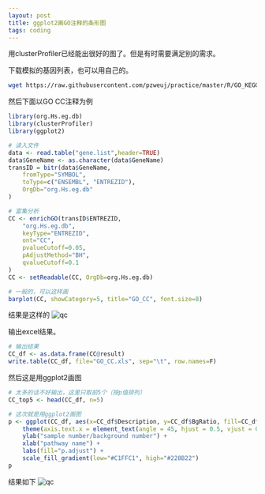 ```yaml
---
layout: post
title: ggplot2画GO注释的条形图
tags: coding
---
```


用clusterProfiler已经能出很好的图了。但是有时需要满足别的需求。

下载模拟的基因列表，也可以用自己的。
```bash
wget https://raw.githubusercontent.com/pzweuj/practice/master/R/GO_KEGG/gene.list
```

然后下面以GO CC注释为例
```R
library(org.Hs.eg.db)
library(clusterProfiler)
library(ggplot2)

# 读入文件
data <- read.table("gene.list",header=TRUE)
data$GeneName <- as.character(data$GeneName)
transID = bitr(data$GeneName,
	fromType="SYMBOL",
	toType=c("ENSEMBL", "ENTREZID"),
	OrgDb="org.Hs.eg.db"
)

# 富集分析
CC <- enrichGO(transID$ENTREZID,
	"org.Hs.eg.db",
	keyType="ENTREZID",
	ont="CC",
	pvalueCutoff=0.05,
	pAdjustMethod="BH",
	qvalueCutoff=0.1
)
CC <- setReadable(CC, OrgDb=org.Hs.eg.db)

# 一般的，可以这样画
barplot(CC, showCategory=5, title="GO_CC", font.size=8)
```
结果是这样的
![qc](https://raw.githubusercontent.com/pzweuj/pzweuj.github.io/master/downloads/images/GO_CC_bar_2.PNG)


输出excel结果。
```R
# 输出结果
CC_df <- as.data.frame(CC@result)
write.table(CC_df, file="GO_CC.xls", sep="\t", row.names=F)
```

然后这是用ggplot2画图
```R
# 太多的话不好输出，这里只取前5个（按p值排列）
CC_top5 <- head(CC_df, n=5)

# 这次就是用ggplot2画图
p <- ggplot(CC_df, aes(x=CC_df$Description, y=CC_df$BgRatio, fill=CC_df$p.adjust)) + geom_bar(stat="identity") +
	theme(axis.text.x = element_text(angle = 45, hjust = 0.5, vjust = 0.5)) +
	ylab("sample number/background number") +
	xlab("pathway name") +
	labs(fill="p.adjust") +
	scale_fill_gradient(low="#C1FFC1", high="#228B22")
p
```
结果如下
![qc](https://raw.githubusercontent.com/pzweuj/pzweuj.github.io/master/downloads/images/GO_CC_bar_1.PNG)

[-_-]:萌井